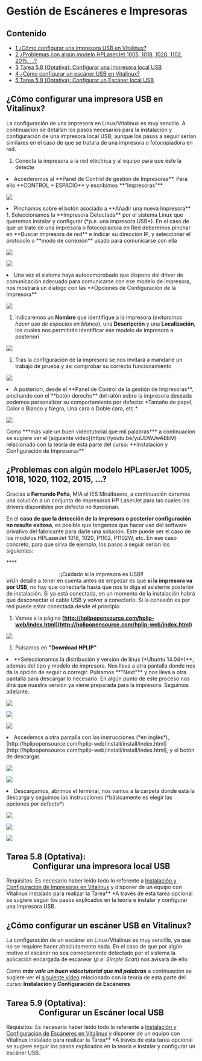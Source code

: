 # Gestión de Escáneres e Impresoras







## Contenido

- [1 ¿Cómo configurar una impresora USB en Vitalinux?](#.C2.BFC.C3.B3mo_configurar_una_impresora_USB_en_Vitalinux.3F)
- [2 ¿Problemas con algún modelo HPLaserJet 1005, 1018, 1020, 1102, 2015, ...?](#.C2.BFProblemas_con_alg.C3.BAn_modelo_HPLaserJet_1005.2C_1018.2C_1020.2C_1102.2C_2015.2C_....3F)
- [3 Tarea 5.8 (Optativa): Configurar una impresora local USB](#Tarea_5.8_.28Optativa.29:_Configurar_una_impresora_local_USB)
- [4 ¿Cómo configurar un escáner USB en Vitalinux?](#.C2.BFC.C3.B3mo_configurar_un_esc.C3.A1ner_USB_en_Vitalinux.3F)
- [5 Tarea 5.9 (Optativa): Configurar un Escáner local USB](#Tarea_5.9_.28Optativa.29:_Configurar_un_Esc.C3.A1ner_local_USB)

## ¿Cómo configurar una impresora USB en Vitalinux?

La configuración de una impresora en Linux/Vitalinux es muy sencillo.  A continuación se detallan los pasos necesarios para la instalación y configuración de una impresora local USB, aunque los pasos a seguir serían similares en el caso de que se tratara de una impresora o fotocopiadora en red.


1.  Conecta la impresora a la red eléctrica y al equipo para que éste la detecte 
<li>
Accederemos al **Panel de Control de gestión de Impresoras**.  Para ello **CONTROL + ESPACIO** y escribimos **"Impresoras"**
</li>

![](img/vitalinux-configurar-impresora-1.png)
<li>
Pinchamos sobre el botón asociado a **Añadir una nueva Impresora**
</li>
1.  Seleccionamos la **Impresora Detectada** por el sistema Linux que queremos instalar y configurar (*p.e. una impresora USB*).  En el caso de que se trate de una impresora o fotocopiadora en Red deberemos pinchar en **Buscar impresora de red** e indicar su dirección IP, y seleccionar el protocolo o **modo de conexión** usado para comunicarse con ella

![](img/vitalinux-configurar-impresora-2.png)

![](img/vitalinux-configurar-impresora-3.png)
<li>
Una vez el sistema haya autocomprobado que dispone del driver de comunicación adecuado para comunicarse con ese modelo de impresora, nos mostrará un dialogo con las **Opciones de Configuración de la Impresora**
</li>

![](img/vitalinux-configurar-impresora-4.png)
1.  Indicaremos un **Nombre** que identifique a la impresora (*evitaremos hacer uso de espacios en blanco*), una **Descripción** y una **Localización**, los cuales nos permitirán identificar ese modelo de impresora a posteriori 

![](img/vitalinux-configurar-impresora-5.png)
1.  Tras la configuración de la impresora se nos invitará a mandarle un trabajo de prueba y así comprobar su correcto funcionamiento 

![](img/vitalinux-configurar-impresora-6.png)
<li> A posteriori, desde el **Panel de Control de la gestión de Impresoras**, pinchando con el **botón derecho** del ratón sobre la impresora deseada podemos personalizar su comportamiento por defecto: *Tamaño de papel, Color o Blanco y Negro, Una cara o Doble cara, etc.*

![](img/vitalinux-configurar-impresora-7.png)
</li>
Como ***más vale un buen videotutorial que mil palabras*** a continuación se sugiere ver el [siguiente vídeo](https://youtu.be/yuUDWJwABbM) relacionado con la teoría de esta parte del curso: **Instalación y Configuración de Impresoras**


## ¿Problemas con algún modelo HPLaserJet 1005, 1018, 1020, 1102, 2015, ...?

Gracias a **Fernando Peña**, MIA el IES Miralbueno, a continuación daremos una solución a un conjunto de impresoras HP LaserJet para las cuales los drivers disponibles por defecto no funcionan.


En el **caso de que la detección de la impresora o posterior configuración no resulte exitosa**, es posible que tengamos que hacer uso del software privativo del fabricante para darle una solución.  Este puede ser el caso de los modelos HPLaserJet 1018, 1020, P1102, P1102W, etc.  En ese caso concreto, para que sirva de ejemplo, los pasos a seguir serían los siguientes:

****<center>¡¡Cuidado si la impresora es USB!!</center>\nUn detalle a tener en cuenta antes de empezar es que **si la impresora va por USB**, no hay que conectarla hasta que nos lo diga el asistente posterior de instalación. Si ya está conectada, en un momento de la instalación habrá que desconectar el cable USB y volver a conectarlo. Si la conexión es por red puede estar conectada desde el principio</p></td>




1.  Vamos a la página **[http://hplipopensource.com/hplip-web/index.html](http://hplipopensource.com/hplip-web/index.html)** 

![](img/ies-miralbueno-configurar-impresora-pantalla1.png)
1.  Pulsamos en **"Download HPLIP"** 
<li>
**Seleccionamos la distribución y versión de linux (*Ubuntu 14.04*)**, además del tipo y modelo de impresora. Nos lleva a otra pantalla donde nos da la opción de seguir o corregir. Pulsamos **"Next"** y nos lleva a otra pantalla para descargar lo necesario.  En algún punto de este proceso nos dirá que nuestra versión ya viene preparada para la impresora. Seguimos adelante.
</li>

![](img/ies-miralbueno-configurar-impresora-pantalla2.png)

![](img/ies-miralbueno-configurar-impresora-pantalla3.png)

![](img/ies-miralbueno-configurar-impresora-pantalla4.png)
<li>
Accedemos a otra pantalla con las instrucciones (*en inglés*), [http://hplipopensource.com/hplip-web/install/install/index.html](http://hplipopensource.com/hplip-web/install/install/index.html), y el botón de descargar.
</li>

![](img/ies-miralbueno-configurar-impresora-pantalla5.png)

![](img/ies-miralbueno-configurar-impresora-pantalla6.png)
<li> Descargamos, abrimos el terminal, nos vamos a la carpeta donde está la descarga y seguimos las instrucciones (*básicamente es elegir las opciones por defecto*)
</li>

![](img/ies-miralbueno-configurar-impresora-pantalla7.png)

![](img/ies-miralbueno-configurar-impresora-pantalla8.png)

![](img/ies-miralbueno-configurar-impresora-pantalla12.png)

## Tarea 5.8 (Optativa): <center>Configurar una impresora local USB</center>
Requisitos: Es necesario haber leído todo lo referente a [Instalación y Configuración de Impresoras en Vitalinux](http://wiki.vitalinux.educa.aragon.es/index.php/Vitalinux/Configurar_Impresoras_Locales) y disponer de un equipo con Vitalinux instalado para realizar la Tarea</tt>** *A través de esta tarea opcional se sugiere seguir los pasos explicados en la teoría e instalar y configurar una impresora USB.</p></td>





## ¿Cómo configurar un escáner USB en Vitalinux?

La configuración de un escáner en Linux/Vitalinux es muy sencillo, ya que no se requiere hacer absolutamente nada.  En el caso de que por algún motivo el escáner no sea correctamente detectado por el sistema la aplicación encargada de escanear (*p.e. Simple Scan*) nos avisará de ello:


Como ***más vale un buen videotutorial que mil palabras*** a continuación se sugiere ver el [siguiente vídeo](https://youtu.be/-A6CX4exyeg) relacionado con la teoría de esta parte del curso: **Instalación y Configuración de Escáneres**


## Tarea 5.9 (Optativa): <center>Configurar un Escáner local USB</center>
Requisitos: Es necesario haber leído todo lo referente a [Instalación y Configuración de Escáneres en Vitalinux](http://wiki.vitalinux.educa.aragon.es/index.php/Vitalinux/Configurar_Escaneres_Locales) y disponer de un equipo con Vitalinux instalado para realizar la Tarea</tt>** *A través de esta tarea opcional se sugiere seguir los pasos explicados en la teoría e instalar y configurar un escáner USB.</p></td>











